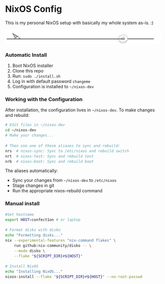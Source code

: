 # NixOS Config

This is my personal NixOS setup with basically my whole system as-is. :)

![](divider.png)

### Automatic Install
1. Boot NixOS installer
2. Clone this repo
3. Run: `sudo ./install.sh`
4. Log in with default password `changeme`
5. Configuration is installed to `~/nixos-dev`

### Working with the Configuration
After installation, the configuration lives in `~/nixos-dev`. To make changes and rebuild:

```sh
# Edit files in ~/nixos-dev
cd ~/nixos-dev
# Make your changes...

# Then use one of these aliases to sync and rebuild:
nrs  # nixos-sync: Sync to /etc/nixos and rebuild switch
nrt  # nixos-test: Sync and rebuild test
nrb  # nixos-boot: Sync and rebuild boot
```

The aliases automatically:
- Sync your changes from `~/nixos-dev` to `/etc/nixos`
- Stage changes in git
- Run the appropriate nixos-rebuild command

### Manual install

```sh
#Set hostname
export HOST=confect1on # or laptop

# Format disks with disko
echo "Formatting disks..."
nix --experimental-features "nix-command flakes" \
    run github:nix-community/disko -- \
    --mode disko \
    --flake "${SCRIPT_DIR}#${HOST}"

# Install NixOS
echo "Installing NixOS..."
nixos-install --flake "${SCRIPT_DIR}#${HOST}" --no-root-passwd
```
